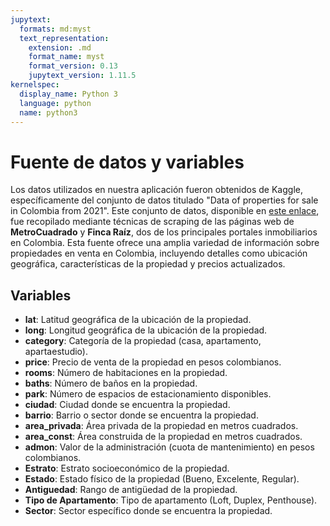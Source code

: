 ```yaml
---
jupytext:
  formats: md:myst
  text_representation:
    extension: .md
    format_name: myst
    format_version: 0.13
    jupytext_version: 1.11.5
kernelspec:
  display_name: Python 3
  language: python
  name: python3
---
```


# Fuente de datos y variables

Los datos utilizados en nuestra aplicación fueron obtenidos de Kaggle, específicamente del conjunto de datos titulado "Data of properties for sale in Colombia from 2021". Este conjunto de datos, disponible en [este enlace](https://www.kaggle.com/datasets/angeloftechml/data-of-properties-for-sale-in-colombia-from-2021), fue recopilado mediante técnicas de scraping de las páginas web de **MetroCuadrado** y **Finca Raíz**, dos de los principales portales inmobiliarios en Colombia. Esta fuente ofrece una amplia variedad de información sobre propiedades en venta en Colombia, incluyendo detalles como ubicación geográfica, características de la propiedad y precios actualizados.

## Variables
- **lat**: Latitud geográfica de la ubicación de la propiedad.
- **long**: Longitud geográfica de la ubicación de la propiedad.
- **category**: Categoría de la propiedad (casa, apartamento, apartaestudio).
- **price**: Precio de venta de la propiedad en pesos colombianos.
- **rooms**: Número de habitaciones en la propiedad.
- **baths**: Número de baños en la propiedad.
- **park**: Número de espacios de estacionamiento disponibles.
- **ciudad**: Ciudad donde se encuentra la propiedad.
- **barrio**: Barrio o sector donde se encuentra la propiedad.
- **area_privada**: Área privada de la propiedad en metros cuadrados.
- **area_const**: Área construida de la propiedad en metros cuadrados.
- **admon**: Valor de la administración (cuota de mantenimiento) en pesos colombianos.
- **Estrato**: Estrato socioeconómico de la propiedad.
- **Estado**: Estado físico de la propiedad (Bueno, Excelente, Regular).
- **Antiguedad**: Rango de antigüedad de la propiedad.
- **Tipo de Apartamento**: Tipo de apartamento (Loft, Duplex, Penthouse).
- **Sector**: Sector específico donde se encuentra la propiedad.
